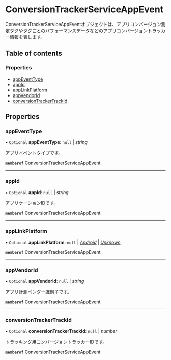 # ConversionTrackerServiceAppEvent


<div lang=\"ja\">ConversionTrackerServiceAppEventオブジェクトは、アプリコンバージョン測定タグやタグごとのパフォーマンスデータなどのアプリコンバージョントラッカー情報を表します。</div> 

## Table of contents

### Properties

- [appEventType](conversiontrackerserviceappevent.md#appeventtype)
- [appId](conversiontrackerserviceappevent.md#appid)
- [appLinkPlatform](conversiontrackerserviceappevent.md#applinkplatform)
- [appVendorId](conversiontrackerserviceappevent.md#appvendorid)
- [conversionTrackerTrackId](conversiontrackerserviceappevent.md#conversiontrackertrackid)

## Properties

### appEventType

• `Optional` **appEventType**: ``null`` \| *string*

<div lang=\"ja\">アプリイベントタイプです。</div> 

**`memberof`** ConversionTrackerServiceAppEvent

___

### appId

• `Optional` **appId**: ``null`` \| *string*

<div lang=\"ja\">アプリケーションIDです。</div> 

**`memberof`** ConversionTrackerServiceAppEvent

___

### appLinkPlatform

• `Optional` **appLinkPlatform**: ``null`` \| [*Android*](./enums/conversiontrackerserviceapplinkplatform.md#android) \| [*Unknown*](./enums/conversiontrackerserviceapplinkplatform.md#unknown)

**`memberof`** ConversionTrackerServiceAppEvent

___

### appVendorId

• `Optional` **appVendorId**: ``null`` \| *string*

<div lang=\"ja\">アプリ計測ベンダー識別子です。</div> 

**`memberof`** ConversionTrackerServiceAppEvent

___

### conversionTrackerTrackId

• `Optional` **conversionTrackerTrackId**: ``null`` \| *number*

<div lang=\"ja\">トラッキング用コンバージョントラッカーIDです。</div> 

**`memberof`** ConversionTrackerServiceAppEvent
